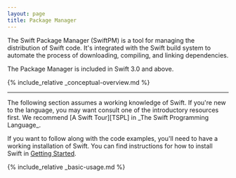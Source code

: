 ```yaml
---
layout: page
title: Package Manager
---
```


The Swift Package Manager (SwiftPM) is a tool for managing the distribution of Swift code.
It's integrated with the Swift build system
to automate the process of downloading, compiling, and linking dependencies.

The Package Manager is included in Swift 3.0 and above.

{% include_relative _conceptual-overview.md %}

* * *

<div class="info" markdown="1">
The following section assumes a working knowledge of Swift.
If you're new to the language,
you may want consult one of the introductory resources first.
We recommend [A Swift Tour][TSPL] in
_The Swift Programming Language_.

If you want to follow along with the code examples,
you'll need to have a working installation of Swift.
You can find instructions for how to install Swift in
[Getting Started](/getting-started/#installing-swift).
</div>

{% include_relative _basic-usage.md %}

[TSPL]: https://developer.apple.com/library/prerelease/content/documentation/Swift/Conceptual/Swift_Programming_Language/GuidedTour.html#//apple_ref/doc/uid/TP40014097-CH2-ID1
